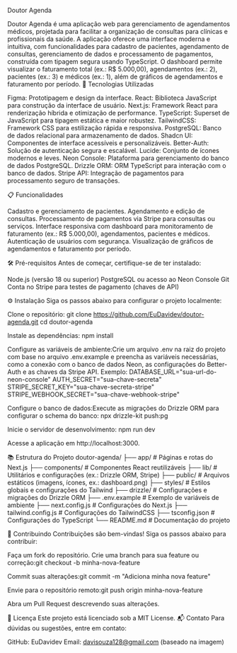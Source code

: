 Doutor Agenda

Doutor Agenda é uma aplicação web para gerenciamento de agendamentos médicos, projetada para facilitar a organização de consultas para clínicas e profissionais da saúde. A aplicação oferece uma interface moderna e intuitiva, com funcionalidades para cadastro de pacientes, agendamento de consultas, gerenciamento de dados e processamento de pagamentos, construída com tipagem segura usando TypeScript. O dashboard permite visualizar o faturamento total (ex.: R$ 5.000,00), agendamentos (ex.: 2), pacientes (ex.: 3) e médicos (ex.: 1), além de gráficos de agendamentos e faturamento por período.
🚀 Tecnologias Utilizadas

Figma: Prototipagem e design da interface.
React: Biblioteca JavaScript para construção da interface de usuário.
Next.js: Framework React para renderização híbrida e otimização de performance.
TypeScript: Superset de JavaScript para tipagem estática e maior robustez.
TailwindCSS: Framework CSS para estilização rápida e responsiva.
PostgreSQL: Banco de dados relacional para armazenamento de dados.
Shadcn UI: Componentes de interface acessíveis e personalizáveis.
Better-Auth: Solução de autenticação segura e escalável.
Lucide: Conjunto de ícones modernos e leves.
Neon Console: Plataforma para gerenciamento do banco de dados PostgreSQL.
Drizzle ORM: ORM TypeScript para interação com o banco de dados.
Stripe API: Integração de pagamentos para processamento seguro de transações.

📋 Funcionalidades

Cadastro e gerenciamento de pacientes.
Agendamento e edição de consultas.
Processamento de pagamentos via Stripe para consultas ou serviços.
Interface responsiva com dashboard para monitoramento de faturamento (ex.: R$ 5.000,00), agendamentos, pacientes e médicos.
Autenticação de usuários com segurança.
Visualização de gráficos de agendamentos e faturamento por período.

🛠️ Pré-requisitos
Antes de começar, certifique-se de ter instalado:

Node.js (versão 18 ou superior)
PostgreSQL ou acesso ao Neon Console
Git
Conta no Stripe para testes de pagamento (chaves de API)

⚙️ Instalação
Siga os passos abaixo para configurar o projeto localmente:

Clone o repositório:
git clone https://github.com/EuDavidev/doutor-agenda.git
cd doutor-agenda


Instale as dependências:
npm install


Configure as variáveis de ambiente:Crie um arquivo .env na raiz do projeto com base no arquivo .env.example e preencha as variáveis necessárias, como a conexão com o banco de dados Neon, as configurações do Better-Auth e as chaves da Stripe API.
Exemplo:
DATABASE_URL="sua-url-do-neon-console"
AUTH_SECRET="sua-chave-secreta"
STRIPE_SECRET_KEY="sua-chave-secreta-stripe"
STRIPE_WEBHOOK_SECRET="sua-chave-webhook-stripe"


Configure o banco de dados:Execute as migrações do Drizzle ORM para configurar o schema do banco:
npx drizzle-kit push:pg


Inicie o servidor de desenvolvimento:
npm run dev


Acesse a aplicação em http://localhost:3000.


📚 Estrutura do Projeto
doutor-agenda/
├── app/                 # Páginas e rotas do Next.js
├── components/          # Componentes React reutilizáveis
├── lib/                 # Utilitários e configurações (ex.: Drizzle ORM, Stripe)
├── public/              # Arquivos estáticos (imagens, ícones, ex.: dashboard.png)
├── styles/              # Estilos globais e configurações do Tailwind
├── drizzle/             # Configurações e migrações do Drizzle ORM
├── .env.example         # Exemplo de variáveis de ambiente
├── next.config.js       # Configurações do Next.js
├── tailwind.config.js   # Configurações do TailwindCSS
├── tsconfig.json        # Configurações do TypeScript
└── README.md            # Documentação do projeto

🤝 Contribuindo
Contribuições são bem-vindas! Siga os passos abaixo para contribuir:

Faça um fork do repositório.
Crie uma branch para sua feature ou correção:git checkout -b minha-nova-feature


Commit suas alterações:git commit -m "Adiciona minha nova feature"


Envie para o repositório remoto:git push origin minha-nova-feature


Abra um Pull Request descrevendo suas alterações.

📜 Licença
Este projeto está licenciado sob a MIT License.
📬 Contato
Para dúvidas ou sugestões, entre em contato:

GitHub: EuDavidev
Email: davisouza128@gmail.com (baseado na imagem)

